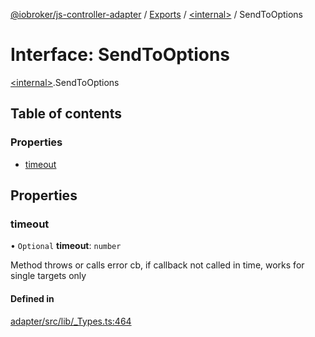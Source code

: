[@iobroker/js-controller-adapter](../README.md) / [Exports](../modules.md) / [\<internal\>](../modules/internal_.md) / SendToOptions

# Interface: SendToOptions

[\<internal\>](../modules/internal_.md).SendToOptions

## Table of contents

### Properties

- [timeout](internal_.SendToOptions.md#timeout)

## Properties

### timeout

• `Optional` **timeout**: `number`

Method throws or calls error cb, if callback not called in time, works for single targets only

#### Defined in

[adapter/src/lib/_Types.ts:464](https://github.com/ioBroker/ioBroker.js-controller/blob/819f1976e/packages/adapter/src/lib/_Types.ts#L464)
